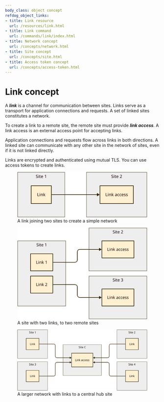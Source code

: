 ```yaml
---
body_class: object concept
refdog_object_links:
- title: Link resource
  url: /resources/link.html
- title: Link command
  url: /commands/link/index.html
- title: Network concept
  url: /concepts/network.html
- title: Site concept
  url: /concepts/site.html
- title: Access token concept
  url: /concepts/access-token.html
---
```


# Link concept

<section>

A ***link*** is a channel for communication between sites.  Links
serve as a transport for application connections and requests.  A
set of linked sites constitutes a network.

To create a link to a remote site, the remote site must provide
***link access***.  A link access is an external access point for
accepting links.

Application connections and requests flow across links in both
directions.  A linked site can communicate with any other site
in the network of sites, even if it is not linked directly.

Links are encrypted and authenticated using mutual TLS.  You can
use access tokens to create links.

<figure>
  <img src="images/link-1.svg"/>
  <figcaption>A link joining two sites to create a simple network</figcaption>
</figure>

<figure>
  <img src="images/link-2.svg"/>
  <figcaption>A site with two links, to two remote sites</figcaption>
</figure>

<figure>
  <img src="images/link-3.svg"/>
  <figcaption>A larger network with links to a central hub site</figcaption>
</figure>

</section>

